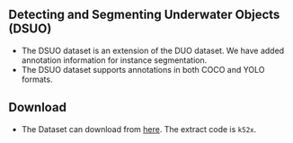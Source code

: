 ## Detecting and Segmenting Underwater Objects (DSUO)
* The DSUO dataset is an extension of the DUO dataset. We have added annotation information for instance segmentation.
* The DSUO dataset supports annotations in both COCO and YOLO formats.
## Download
* The Dataset can download from [here](https://pan.baidu.com/s/1jf2kvd5MtErIm1-fjqHkig). The extract code is `k52x`.
